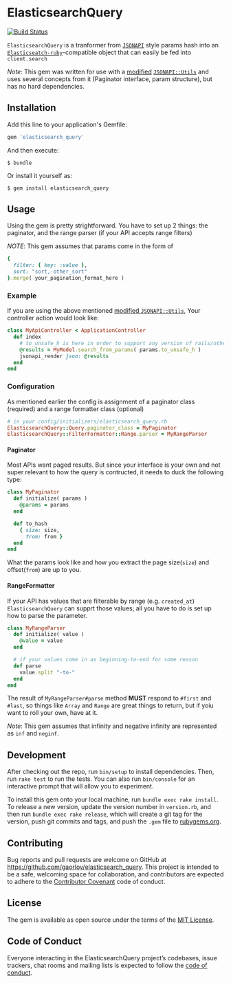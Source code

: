 # ElasticsearchQuery

[![Build Status](https://travis-ci.org/gaorlov/elasticsearch_query.svg?branch=master)](https://travis-ci.org/gaorlov/elasticsearch_query)

`ElasticsearchQuery` is a tranformer from [`JSONAPI`](http://jsonapi.org) style params hash into an [`Elasticseatch-ruby`](https://github.com/elastic/elasticsearch-ruby)-compatible object that can easily be fed into `client.search`

*Note*: This gem was written for use with a [modified](https://github.com/tiagopog/jsonapi-utils/pull/90) [`JSONAPI::Utils`](https://github.com/tiagopog/jsonapi-utils/) and uses several concepts from it (Paginator interface, param structure), but has no hard dependencies.

## Installation

Add this line to your application's Gemfile:

```ruby
gem 'elasticsearch_query'
```

And then execute:

    $ bundle

Or install it yourself as:

    $ gem install elasticsearch_query

## Usage

Using the gem is pretty strightforward. You have to set up 2 things: the paginator, and the range parser (if your API accepts range filters)

*NOTE*: This gem assumes that params come in the form of
```ruby
{
  filter: { key: :value },
  sort: "sort,-other_sort"
}.merge( your_pagination_format_here )
```

### Example

If you are using the above mentioned [modified `JSONAPI::Utils`](https://github.com/tiagopog/jsonapi-utils/pull/90), Your controller action would look like:

```ruby
class MyApiController < ApplicationController
  def index
    # to_unsafe_h is here in order to support any version of rails/other frameworks that just get a hash for params
    @results = MyModel.search_from_params( params.to_unsafe_h )
    jsonapi_render json: @results
  end
end
```

### Configuration

As mentioned earlier the config is assignment of a paginator class (required) and a range formatter class (optional)

```ruby
# in your config/initializers/elasticsearch_query.rb
ElasticsearchQuery::Query.paginator_class = MyPaginator
ElasticsearchQuery::FilterFormatter::Range.parser = MyRangeParser
```

#### Paginator

Most APIs want paged results. But since your interface is your own and not super relevant to how the query is contructed, it needs to duck the following type:

```ruby
class MyPaginator
  def initialize( params )
    @params = params
  end

  def to_hash
    { size: size,
      from: from }
  end
end
```

What the params look like and how you extract the page size(`size`) and offset(`from`) are up to you. 

#### RangeFormatter

If your API has values that are filterable by range (e.g. `created_at`) `ElasticsearchQuery` can supprt those values; all you have to do is set up how to parse the parameter.

```ruby
class MyRangeParser
  def initialize( value )
    @value = value
  end

  # if your values come in as beginning-to-end for some reason
  def parse
    value.split "-to-"
  end
end
```

The result of `MyRangeParser#parse` method **MUST** respond to `#first` and `#last`, so things like `Array` and `Range` are great things to return, but if yoiu want to roll your own, have at it.

*Note*: This gem assumes that infinity and negative infinity are represented as `inf` and `neginf`. 

## Development

After checking out the repo, run `bin/setup` to install dependencies. Then, run `rake test` to run the tests. You can also run `bin/console` for an interactive prompt that will allow you to experiment.

To install this gem onto your local machine, run `bundle exec rake install`. To release a new version, update the version number in `version.rb`, and then run `bundle exec rake release`, which will create a git tag for the version, push git commits and tags, and push the `.gem` file to [rubygems.org](https://rubygems.org).

## Contributing

Bug reports and pull requests are welcome on GitHub at https://github.com/gaorlov/elasticsearch_query. This project is intended to be a safe, welcoming space for collaboration, and contributors are expected to adhere to the [Contributor Covenant](http://contributor-covenant.org) code of conduct.

## License

The gem is available as open source under the terms of the [MIT License](https://opensource.org/licenses/MIT).

## Code of Conduct

Everyone interacting in the ElasticsearchQuery project’s codebases, issue trackers, chat rooms and mailing lists is expected to follow the [code of conduct](https://github.com/gaorlov/elasticsearch_query/blob/master/CODE_OF_CONDUCT.md).
